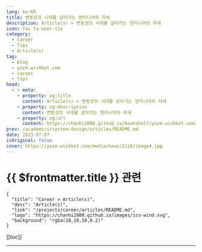 ```yaml
---
lang: ko-KR
title: 변동성의 시대를 살아가는 엔지니어의 자세
description: Article(s) > 변동성의 시대를 살아가는 엔지니어의 자세
icon: fas fa-user-tie
category: 
  - Career
  - Tips
  - Article(s)
tag: 
  - blog
  - yozm.wishket.com
  - career
  - tips
head:
  - - meta:
    - property: og:title
      content: Article(s) > 변동성의 시대를 살아가는 엔지니어의 자세
    - property: og:description
      content: 변동성의 시대를 살아가는 엔지니어의 자세
    - property: og:url
      content: https://chanhi2000.github.io/bookshelf/yozm.wishket.com/2110.html
prev: /academics/system-design/articles/README.md
date: 2023-07-07
isOriginal: false
cover: https://yozm.wishket.com/media/news/2110/image4.jpg
---
```


# {{ $frontmatter.title }} 관련

```component VPCard
{
  "title": "Career > Article(s)",
  "desc": "Article(s)",
  "link": "/projects/career/articles/README.md",
  "logo": "https://chanhi2000.github.io/images/ico-wind.svg",
  "background": "rgba(10,10,10,0.2)"
}
```

[[toc]]

---

<SiteInfo
  name="변동성의 시대를 살아가는 엔지니어의 자세 | 요즘IT"
  desc="코드는 현실 세계를 반영해야 합니다. 비즈니스의 요구 사항과 사람은 컴퓨터의 작동 방식대로 움직이지 않습니다. 비즈니스를 코드로 구현하기 위해 분투하고 있는 다양한 프로그래머의 고민, 문제 해결, 성장 이야기를 들어보고자 합니다. 앞으로 인터뷰나 에세이 등 다양한 형식을 통해 코딩과 비즈니스의 관계를 톺아보려 합니다. 시리즈 두 번째로, 백명석 케이타운포유(이하 케타포) CTO를 만났습니다."
  url="https://yozm.wishket.com/magazine/detail/2110/"
  logo="https://yozm.wishket.com/favicon.ico"
  preview="https://yozm.wishket.com/media/news/2110/image4.jpg"/>

<!-- TODO: 작성 -->

